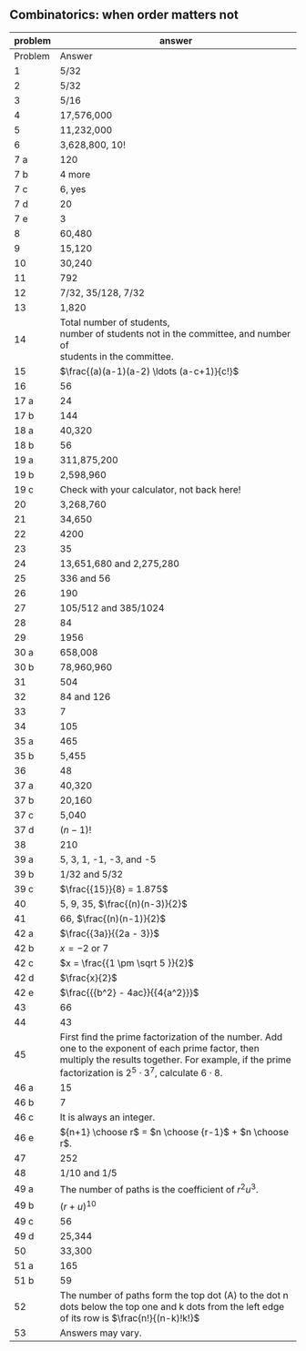 
## Combinatorics: when order matters not


|problem|answer|
|-------|------|
|Problem|Answer|
|1|5/32|
|2|5/32|
|3|5/16|
|4|17,576,000|
|5|11,232,000|
|6|3,628,800, 10!|
|7 a|120|
|7 b|4 more|
|7 c|6, yes|
|7 d|20|
|7 e|3|
|8|60,480|
|9|15,120|
|10|30,240|
|11|792|
|12|7/32, 35/128, 7/32|
|13|1,820|
|14|Total number of students, <br>number of students not in the committee, and number of <br>students in the committee.|
|15|$\frac{(a)(a-1)(a-2) \ldots (a-c+1)}{c!}$|
|16|56|
|17 a|24|
|17 b|144|
|18 a|40,320|
|18 b|56|
|19 a|311,875,200|
|19 b|2,598,960|
|19 c|Check with your calculator, not back here!|
|20|3,268,760|
|21|34,650|
|22|4200|
|23|35|
|24|13,651,680 and 2,275,280|
|25|336 and 56|
|26|190|
|27|105/512 and 385/1024|
|28|84|
|29|1956|
|30 a|658,008|
|30 b|78,960,960|
|31|504|
|32|84 and 126|
|33|7|
|34|105|
|35 a|465|
|35 b|5,455|
|36|48|
|37 a|40,320|
|37 b|20,160|
|37 c|5,040|
|37 d|<span>$\left( {n - 1} \right)!$</span>|
|38|210|
|39 a|5, 3, 1, -1, -3, and -5|
|39 b|1/32 and 5/32|
|39 c|<span>$\frac{{15}}{8} = 1.875$</span>|
|40|5, 9, 35, $\frac{(n)(n-3)}{2}$|
|41|66, $\frac{(n)(n-1)}{2}$|
|42 a|<span>$\frac{{3a}}{{2a - 3}}$</span>|
|42 b|<span>$x = - 2{\text{ or }}7$</span>|
|42 c|<span>$x = \frac{{1 \pm \sqrt 5 }}{2}$</span>|
|42 d|<span>$\frac{x}{2}$</span>|
|42 e|<span>$\frac{{{b^2} - 4ac}}{{4{a^2}}}$</span>|
|43|66|
|44|43|
|45|First find the prime factorization of the number. Add one to the exponent of each prime factor, then multiply the results together. For example, if the prime factorization is $2^5 \cdot 3^7$, calculate $6 \cdot 8$.|
|46 a|15|
|46 b|7|
|46 c|It is always an integer.|
|46 e|${n+1} \choose r$ = $n \choose {r-1}$ + $n \choose r$.|
|47|252|
|48|1/10 and 1/5|
|49 a|The number of paths is the coefficient of <span>$r^2u^3$</span>.|
|49 b|<span>$( {r + u} )^{10}$</span>|
|49 c|56|
|49 d|25,344|
|50|33,300|
|51 a|165|
|51 b|59|
|52|The number of paths form the top dot (A) to the dot n dots below the top one and k dots from the left edge of its row is $\frac{n!}{(n-k)!k!}$|
|53|Answers may vary.|

